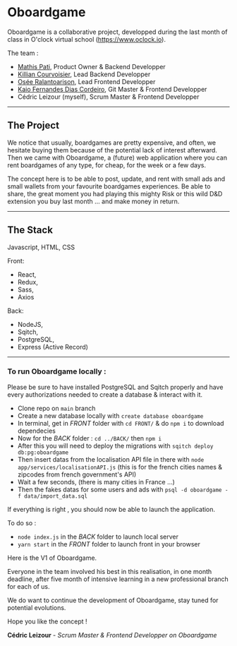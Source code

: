 # Oboardgame

Oboardgame is a collaborative project, developped during the last month of class in O'clock virtual school (https://www.oclock.io).

The team :
+ [Mathis Pati](https://github.com/Mathis-web), Product Owner & Backend Developper
+ [Killian Courvoisier](https://github.com/KillianCourvoisier), Lead Backend Developper
+ [Osée Ralantoarison](https://github.com/oralanto), Lead Frontend Developper
+ [Kaio Fernandes Dias Cordeiro](https://github.com/KaioFernandes), Git Master & Frontend Developper
+ Cédric Leizour (myself), Scrum Master & Frontend Developper

_____________________________________________________________

## **The Project**

We notice that usually, boardgames are pretty expensive, and often, we hesitate buying them because of the potential lack of interest afterward. Then we came with Oboardgame, a (future) web application where you can rent boardgames of any type, for cheap, for the week or a few days.

The concept here is to be able to post, update, and rent with small ads and small wallets from your favourite boardgames experiences. Be able to share, the great moment you had playing this mighty Risk or this wild D&D extension you buy last month ... and make money in return. 
_____________________________________________________________

## **The Stack**

Javascript, HTML, CSS

Front:
+ React,
+ Redux, 
+ Sass,
+ Axios

Back:
+ NodeJS,
+ Sqitch,
+ PostgreSQL,
+ Express (Active Record)

_____________________________________________________________

### To run Oboardgame locally :

Please be sure to have installed PostgreSQL and Sqitch properly and have every authorizations needed to create a database & interact with it.

* Clone repo on `main` branch
* Create a new database locally with `create database oboardgame`
* In terminal, get in _FRONT_ folder with `cd FRONT/`  & do `npm i` to download dependecies
* Now for the _BACK_ folder : `cd ../BACK/` then `npm i`
* After this you will need to deploy the migrations with `sqitch deploy db:pg:oboardgame`
* Then insert datas from the localisation API file in there with `node app/services/localisationAPI.js` (this is for the french cities names & zipcodes from french government's API)
* Wait a few seconds, (there is many cities in France ...)
* Then the fakes datas for some users and ads with `psql -d oboardgame -f data/import_data.sql`

If everything is right , you should now be able to launch the application.

To do so : 

* `node index.js` in the _BACK_ folder to launch local server
* `yarn start` in the _FRONT_ folder to launch front in your browser

Here is the V1 of Oboardgame.

Everyone in the team involved his best in this realisation, in one month deadline, after five month of intensive learning in a new professional branch for each of us.

We do want to continue the development of Oboardgame, stay tuned for potential evolutions.

Hope you like the concept !

__Cédric Leizour__ - *Scrum Master & Frontend Developper on Oboardgame*
